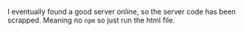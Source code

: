 I eventually found a good server online, so the server code has been scrapped.
Meaning no `npm` so just run the html file.

